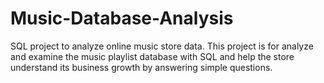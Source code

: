 # Music-Database-Analysis
SQL project to analyze online music store data. This project is for analyze and examine the music playlist database with SQL and help the store understand its business growth by answering simple questions.
